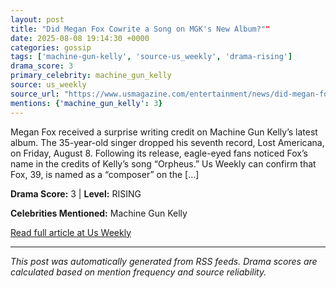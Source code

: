 ```yaml
---
layout: post
title: "Did Megan Fox Cowrite a Song on MGK's New Album?""
date: 2025-08-08 19:14:30 +0000
categories: gossip
tags: ['machine-gun-kelly', 'source-us_weekly', 'drama-rising']
drama_score: 3
primary_celebrity: machine_gun_kelly
source: us_weekly
source_url: "https://www.usmagazine.com/entertainment/news/did-megan-fox-write-a-song-on-mgks-lost-americana-album/""
mentions: {'machine_gun_kelly': 3}
---
```


Megan Fox received a surprise writing credit on Machine Gun Kelly’s latest album. The 35-year-old singer dropped his seventh record, Lost Americana, on Friday, August 8. Following its release, eagle-eyed fans noticed Fox’s name in the credits of Kelly’s song “Orpheus.” Us Weekly can confirm that Fox, 39, is named as a “composer” on the […]

**Drama Score:** 3 | **Level:** RISING

**Celebrities Mentioned:** Machine Gun Kelly

[Read full article at Us Weekly](https://www.usmagazine.com/entertainment/news/did-megan-fox-write-a-song-on-mgks-lost-americana-album/)

---
*This post was automatically generated from RSS feeds. Drama scores are calculated based on mention frequency and source reliability.*
